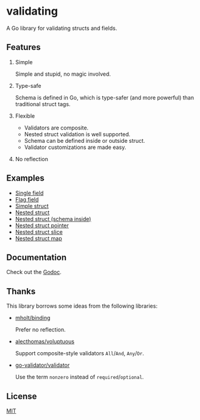 # validating

A Go library for validating structs and fields.


## Features

1. Simple

    Simple and stupid, no magic involved.

2. Type-safe

    Schema is defined in Go, which is type-safer (and more powerful) than traditional struct tags.

3. Flexible

    - Validators are composite.
    - Nested struct validation is well supported.
    - Schema can be defined inside or outside struct.
    - Validator customizations are made easy.

4. No reflection


## Examples

- [Single field](examples/single-field/main.go)
- [Flag field](examples/flag-field/main.go)
- [Simple struct](examples/simple-struct/main.go)
- [Nested struct](examples/nested-struct/main.go)
- [Nested struct (schema inside)](examples/nested-struct-schema-inside/main.go)
- [Nested struct pointer](examples/nested-struct-pointer/main.go)
- [Nested struct slice](examples/nested-struct-slice/main.go)
- [Nested struct map](examples/nested-struct-map/main.go)


## Documentation

Check out the [Godoc][1].


## Thanks

This library borrows some ideas from the following libraries:

- [mholt/binding][2]

    Prefer no reflection.

- [alecthomas/voluptuous][3]

    Support composite-style validators `All`/`And`, `Any`/`Or`.

- [go-validator/validator][4]

    Use the term `nonzero` instead of `required`/`optional`.


## License

[MIT][5]


[1]: http://godoc.org/github.com/RussellLuo/validating
[2]: https://github.com/mholt/binding
[3]: https://github.com/alecthomas/voluptuous
[4]: https://github.com/go-validator/validator
[5]: http://opensource.org/licenses/MIT

